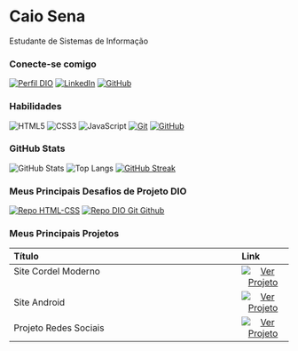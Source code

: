 # Caio Sena
Estudante de Sistemas de Informação

### Conecte-se comigo
[![Perfil DIO](https://img.shields.io/badge/-Meu%20Perfil%20na%20DIO-0CB1F2?style=for-the-badge)](https://web.dio.me/users/Caiofreitas15/)
[![LinkedIn](https://img.shields.io/badge/-LinkedIn-FFF?style=for-the-badge&logo=linkedin&logoColor=30A3DC)](https://www.linkedin.com/in/caio-sena-freitas-ab1005277/)
[![GitHub](https://img.shields.io/badge/GitHub-ffffff?style=for-the-badge&logo=github&logoColor=000)](https://github.com/Caiosenaf15)


### Habilidades
![HTML5](https://img.shields.io/badge/HTML-ffffff?style=for-the-badge&logo=html5)
![CSS3](https://img.shields.io/badge/CSS3-ffffff?style=for-the-badge&logo=css3&logoColor=30A3DC)
![JavaScript](https://img.shields.io/badge/JavaScript-ffffff?style=for-the-badge&logo=javascript&logoColor=FACE3C)
[![Git](https://img.shields.io/badge/Git-ffffff?style=for-the-badge&logo=git)](https://git-scm.com/doc) 
[![GitHub](https://img.shields.io/badge/GitHub-ffffff?style=for-the-badge&logo=github&logoColor=000)](https://docs.github.com/)

### GitHub Stats
![GitHub Stats](https://github-readme-stats.vercel.app/api?username=Caiosenaf15&theme=transparent&bg_color=FFF&border_color=0CB1F2&show_icons=true&icon_color=0CB1F2&title_color=E13B89&text_color=212121&hide=stars)
![Top Langs](https://github-readme-stats-git-masterrstaa-rickstaa.vercel.app/api/top-langs/?username=Caiosenaf15&layout=compact&bg_color=FFF&border_color=0CB1F2&title_color=E13B89&text_color=212121)
[![GitHub Streak](https://streak-stats.demolab.com/?user=Caiosenaf15&theme=bear&background=FFF&border=0CB1F2&dates=212121)](https://git.io/streak-stats)


### Meus Principais Desafios de Projeto DIO
[![Repo HTML-CSS](https://github-readme-stats.vercel.app/api/pin/?username=Caiosenaf15&repo=HTML-CSS&bg_color=FFF&border_color=0CB1F2&show_icons=true&icon_color=0CB1F2&title_color=E13B89&text_color=212121)](https://github.com/Caiosenaf15/HTML-CSS)
[![Repo DIO Git Github](https://github-readme-stats.vercel.app/api/pin/?username=Caiosenaf15&repo=dio-lab-open-source&bg_color=FFF&border_color=0CB1F2&show_icons=true&icon_color=0CB1F2&title_color=E13B89&text_color=212121)](https://github.com/Caiosenaf15/dio-lab-open-source)

### Meus Principais Projetos
<table>
  <thead>
    <tr align="left">
      <th>Título</th>
      <th>Link</th>
    </tr>
  </thead>
  <tbody align="left">
    <tr>
      <td>Site Cordel Moderno  &nbsp &nbsp &nbsp &nbsp &nbsp &nbsp &nbsp &nbsp &nbsp &nbsp &nbsp &nbsp &nbsp &nbsp &nbsp &nbsp &nbsp &nbsp &nbsp &nbsp &nbsp &nbsp &nbsp &nbsp &nbsp &nbsp &nbsp &nbsp &nbsp &nbsp &nbsp &nbsp &nbsp &nbsp &nbsp &nbsp &nbsp &nbsp &nbsp &nbsp &nbsp &nbsp &nbsp &nbsp &nbsp &nbsp &nbsp &nbsp &nbsp &nbsp &nbsp &nbsp &nbsp &nbsp &nbsp &nbsp &nbsp &nbsp &nbsp &nbsp &nbsp &nbsp &nbsp &nbsp &nbsp</td>
      <td align="center">
        <a href="https://caiosenaf15.github.io/HTML-CSS/CursoEmVideo/desafios/Módulo%202/d012/d012.html" target="blank">
           <img align="center" alt="Ver Projeto" src="https://img.shields.io/badge/Ver%20Projeto-0CB1F2?style=for-the-badge">
        </a>
      </td>
    </tr>
    <tr>
      <td>Site Android</td>
      <td align="center">
        <a href="https://caiosenaf15.github.io/HTML-CSS/CursoEmVideo/desafios/Módulo%202/d010/d010.html" target="blank">
           <img align="center" alt="Ver Projeto" src="https://img.shields.io/badge/Ver%20Projeto-E13B89?style=for-the-badge">
        </a>
      </td>
    </tr>
    <tr>
      <td>Projeto Redes Sociais</td>
      <td align="center">
        <a href="https://caiosenaf15.github.io/HTML-CSS/CursoEmVideo/desafios/M%C3%B3dulo%204/d013/d013.html" target='blank'>
           <img align="center" alt="Ver Projeto" src="https://img.shields.io/badge/Ver%20Projeto-0CB1F2?style=for-the-badge">
        </a>
      </td>    
    </tr>
  </tbody>
  <tfoot></tfoot>
</table>
